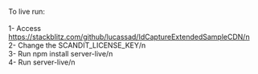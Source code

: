 To live run:
<br><br>
1- Access https://stackblitz.com/github/lucassad/IdCaptureExtendedSampleCDN/n<br>
2- Change the SCANDIT_LICENSE_KEY/n<br>
3- Run npm install server-live/n<br>
4- Run server-live/n<br>
